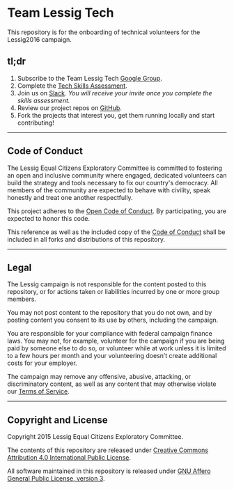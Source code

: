 # Team Lessig Tech

This repository is for the onboarding of technical volunteers for the Lessig2016 campaign.

## tl;dr

1. Subscribe to the Team Lessig Tech [Google Group][gg].
1. Complete the [Tech Skills Assessment][skills].
1. Join us on [Slack][slack]. *You will receive your invite once you complete the skills assessment.*
1. Review our project repos on [GitHub][gh].
1. Fork the projects that interest you, get them running locally and start contributing!

---

## Code of Conduct

The Lessig Equal Citizens Exploratory Committee is committed to fostering an open and inclusive community where engaged, dedicated volunteers can build the strategy and tools necessary to fix our country's democracy. All members of the community are expected to behave with civility, speak honestly and treat one another respectfully.

This project adheres to the [Open Code of Conduct](http://todogroup.org/opencodeofconduct/#Lessig2016/conduct@lessigforpresident.com). 
By participating, you are expected to honor this code.

This reference as well as the included copy of the [Code of Conduct](https://github.com/Lessig2016/team/blob/master/CONDUCT.md)
shall be included in all forks and distributions of this repository.

---

## Legal

The Lessig campaign is not responsible for the content posted to this repository, or for actions taken or liabilities incurred by one or more group members. 

You may not post content to the repository that you do not own, and by posting content you consent to its use by others, including the campaign. 

You are responsible for your compliance with federal campaign finance laws. You may not, for example, volunteer for the campaign if you are being paid by someone else to do so, or volunteer while at work unless it is limited to a few hours per month and your volunteering doesn’t create additional costs for your employer.

The campaign may remove any offensive, abusive, attacking, or discriminatory content, as well as any content that may otherwise violate our [Terms of Service](https://lessig2016.us/terms-of-service/). 

---

## Copyright and License

Copyright 2015 Lessig Equal Citizens Exploratory Committee. 

The contents of this repository are released under [Creative Commons Attribution 4.0 International Public License](https://github.com/Lessig2016/team/blob/master/LICENSE-CC-BY-40).

All software maintained in this repository is released under [GNU Affero General Public License, version 3](https://github.com/Lessig2016/team/blob/master/LICENSE-AGPL).

[gg]: https://groups.google.com/forum/#!forum/teamlessigtech
[skills]: http://goo.gl/forms/1rwP1lOjbU
[slack]: https://teamlessigtech.slack.com/
[gh]: https://github.com/Lessig2016/

